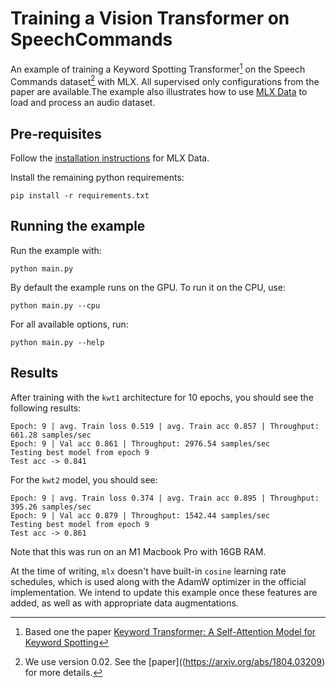# Training a Vision Transformer on SpeechCommands

An example of training a Keyword Spotting Transformer[^1] on the Speech
Commands dataset[^2] with MLX. All supervised only configurations from the
paper are available.The example also illustrates how to use [MLX
Data](https://github.com/ml-explore/mlx-data) to load and process an audio
dataset.

## Pre-requisites

Follow the [installation
instructions](https://ml-explore.github.io/mlx-data/build/html/install.html)
for MLX Data.

Install the remaining python requirements:

```
pip install -r requirements.txt
```

## Running the example

Run the example with:

```
python main.py
```

By default the example runs on the GPU. To run it on the CPU, use:

```
python main.py --cpu
```

For all available options, run:

```
python main.py --help
```

## Results

After training with the `kwt1` architecture for 10 epochs, you
should see the following results:

```
Epoch: 9 | avg. Train loss 0.519 | avg. Train acc 0.857 | Throughput: 661.28 samples/sec
Epoch: 9 | Val acc 0.861 | Throughput: 2976.54 samples/sec
Testing best model from epoch 9
Test acc -> 0.841
```

For the `kwt2` model, you should see:
```
Epoch: 9 | avg. Train loss 0.374 | avg. Train acc 0.895 | Throughput: 395.26 samples/sec
Epoch: 9 | Val acc 0.879 | Throughput: 1542.44 samples/sec
Testing best model from epoch 9
Test acc -> 0.861
```

Note that this was run on an M1 Macbook Pro with 16GB RAM.

At the time of writing, `mlx` doesn't have built-in `cosine` learning rate
schedules, which is used along with the AdamW optimizer in the official
implementation. We intend to update this example once these features are added,
as well as with appropriate data augmentations.

[^1]: Based one the paper [Keyword Transformer: A Self-Attention Model for Keyword Spotting](https://www.isca-speech.org/archive/interspeech_2021/berg21_interspeech.html)
[^2]: We use version 0.02. See the [paper]((https://arxiv.org/abs/1804.03209) for more details.
